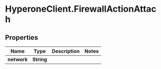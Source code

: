 # HyperoneClient.FirewallActionAttach

## Properties

Name | Type | Description | Notes
------------ | ------------- | ------------- | -------------
**network** | **String** |  | 


